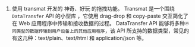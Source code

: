 1. 使用 transmat 开发的 神奇、好玩 的拖拽功能。
   Transmat 是一个围绕 `DataTransfer` API 的小型库 ，它使用 drag-drop 和 copy-paste 交互简化了在 Web 应用程序中传输和接收数据的过程。
   DataTransfer API 能够将多种`不同类型的数据传输到用户设备上的其他应用程序`，该 API 所支持的数据类型，常见的有这几种：text/plain、text/html 和 application/json 等。
